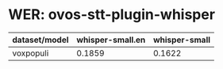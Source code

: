 
# WER: ovos-stt-plugin-whisper
|dataset/model|whisper-small.en|whisper-small|
|-|-|-|
| voxpopuli | 0.1859 | 0.1622 |